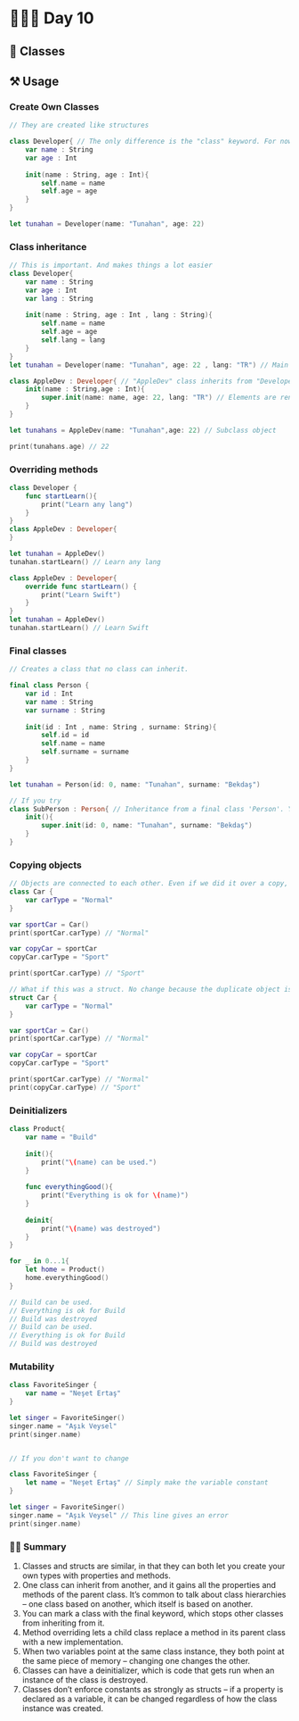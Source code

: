 # 👨🏻‍💻 Day 10

## 📖 Classes 


##  ⚒️ Usage 

### Create Own Classes
```swift
// They are created like structures

class Developer{ // The only difference is the "class" keyword. For now
    var name : String
    var age : Int
    
    init(name : String, age : Int){
        self.name = name
        self.age = age
    }
}

let tunahan = Developer(name: "Tunahan", age: 22)
```

### Class inheritance
```swift
// This is important. And makes things a lot easier
class Developer{
    var name : String
    var age : Int
    var lang : String
    
    init(name : String, age : Int , lang : String){
        self.name = name
        self.age = age
        self.lang = lang
    }
}
let tunahan = Developer(name: "Tunahan", age: 22 , lang: "TR") // Main class object

class AppleDev : Developer{ // "AppleDev" class inherits from "Developer" class
    init(name : String,age : Int){
        super.init(name: name, age: 22, lang: "TR") // Elements are rendered to the new class object without affecting the other class.
    }
}

let tunahans = AppleDev(name: "Tunahan",age: 22) // Subclass object

print(tunahans.age) // 22
```

### Overriding methods 
```swift
class Developer {
    func startLearn(){
        print("Learn any lang")
    }
}
class AppleDev : Developer{
}

let tunahan = AppleDev()
tunahan.startLearn() // Learn any lang
```
```swift
class AppleDev : Developer{
    override func startLearn() {
        print("Learn Swift")
    }
}
let tunahan = AppleDev()
tunahan.startLearn() // Learn Swift
```

### Final classes 
```swift
// Creates a class that no class can inherit.

final class Person {
    var id : Int
    var name : String
    var surname : String
    
    init(id : Int , name: String , surname: String){
        self.id = id
        self.name = name
        self.surname = surname
    }
}

let tunahan = Person(id: 0, name: "Tunahan", surname: "Bekdaş")

// If you try 
class SubPerson : Person{ // Inheritance from a final class 'Person'. You can't
    init(){
        super.init(id: 0, name: "Tunahan", surname: "Bekdaş")
    }
}
```

### Copying objects
```swift
// Objects are connected to each other. Even if we did it over a copy, its name was changed.
class Car {
    var carType = "Normal"
}

var sportCar = Car()
print(sportCar.carType) // "Normal"

var copyCar = sportCar
copyCar.carType = "Sport"

print(sportCar.carType) // "Sport"
```
```swift
// What if this was a struct. No change because the duplicate object is independent of the other
struct Car {
    var carType = "Normal"
}

var sportCar = Car()
print(sportCar.carType) // "Normal"

var copyCar = sportCar
copyCar.carType = "Sport"

print(sportCar.carType) // "Normal"
print(copyCar.carType) // "Sport"
```

### Deinitializers 
```swift
class Product{
    var name = "Build"
    
    init(){
        print("\(name) can be used.")
    }
    
    func everythingGood(){
        print("Everything is ok for \(name)")
    }
    
    deinit{
        print("\(name) was destroyed")
    }
}

for _ in 0...1{
    let home = Product()
    home.everythingGood()
}

// Build can be used.
// Everything is ok for Build
// Build was destroyed
// Build can be used.
// Everything is ok for Build
// Build was destroyed
```

### Mutability 
```swift
class FavoriteSinger {
    var name = "Neşet Ertaş"
}

let singer = FavoriteSinger()
singer.name = "Aşık Veysel"
print(singer.name)

```
```swift

// If you don't want to change

class FavoriteSinger {
    let name = "Neşet Ertaş" // Simply make the variable constant
}

let singer = FavoriteSinger()
singer.name = "Aşık Veysel" // This line gives an error
print(singer.name)
```
### 🤏🏻 Summary 

1. Classes and structs are similar, in that they can both let you create your own types with properties and methods.
2. One class can inherit from another, and it gains all the properties and methods of the parent class. It’s common to talk about class hierarchies – one class based on another, which itself is based on another.
3. You can mark a class with the final keyword, which stops other classes from inheriting from it.
4. Method overriding lets a child class replace a method in its parent class with a new implementation.
5. When two variables point at the same class instance, they both point at the same piece of memory – changing one changes the other.
6. Classes can have a deinitializer, which is code that gets run when an instance of the class is destroyed.
7. Classes don’t enforce constants as strongly as structs – if a property is declared as a variable, it can be changed regardless of how the class instance was created.
